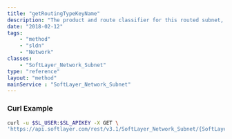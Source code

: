 ```yaml
---
title: "getRoutingTypeKeyName"
description: "The product and route classifier for this routed subnet, with the following values: PRIMARY, SECONDARY, STATIC_TO_IP, GLOBAL_IP, IPSEC_STATIC_NAT."
date: "2018-02-12"
tags:
    - "method"
    - "sldn"
    - "Network"
classes:
    - "SoftLayer_Network_Subnet"
type: "reference"
layout: "method"
mainService : "SoftLayer_Network_Subnet"
---
```


### Curl Example
```bash
curl -u $SL_USER:$SL_APIKEY -X GET \
'https://api.softlayer.com/rest/v3.1/SoftLayer_Network_Subnet/{SoftLayer_Network_SubnetID}/getRoutingTypeKeyName'
```
